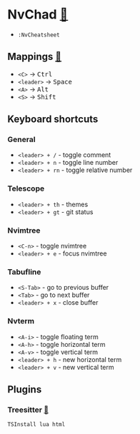 # NvChad [📝](https://nvchad.com/docs/config/walkthrough)

- `:NvCheatsheet`

## Mappings [📝](https://nvchad.com/docs/config/mappings)

- `<C>` -> <kbd>Ctrl</kbd>
- `<leader>` -> <kbd>Space</kbd>
- `<A>` -> <kbd>Alt</kbd>
- `<S>` -> <kbd>Shift</kbd>

## Keyboard shortcuts

### General

- `<leader> + /` - toggle comment
- `<leader> + n` - toggle line number
- `<leader> + rn` - toggle relative number

### Telescope

- `<leader> + th` - themes
- `<leader> + gt` - git status

### Nvimtree

- `<C-n>` - toggle nvimtree
- `<leader> + e` - focus nvimtree

### Tabufline

- `<S-Tab>` - go to previous buffer
- `<Tab>` - go to next buffer
- `<leader> + x` - close buffer

### Nvterm

- `<A-i>` - toggle floating term
- `<A-h>` - toggle horizontal term
- `<A-v>` - toggle vertical term
- `<leader> + h` - new horizontal term
- `<leader> + v` - new vertical term

## Plugins

### Treesitter [📝](https://nvchad.com/docs/config/syntax)

```
TSInstall lua html
```
